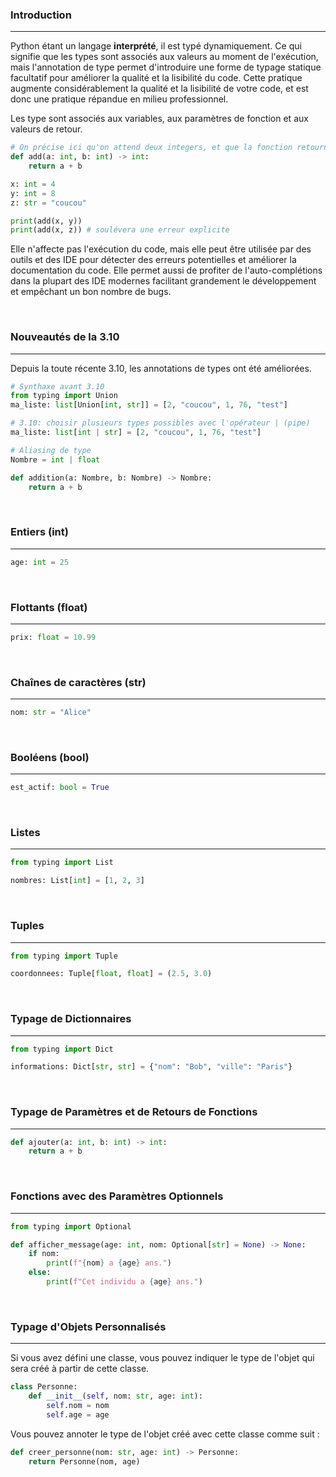 ### Introduction

---

Python étant un langage **interprété**, il est typé dynamiquement. Ce qui signifie que les types sont associés aux valeurs au moment de l'exécution, mais l'annotation de type permet d'introduire une forme de typage statique facultatif pour améliorer la qualité et la lisibilité du code. Cette pratique augmente considérablement la qualité et la lisibilité de votre code, et est donc une pratique répandue en milieu professionnel.

Les type sont associés aux variables, aux paramètres de fonction et aux valeurs de retour.

```python
# On précise ici qu'on attend deux integers, et que la fonction retourne un integer
def add(a: int, b: int) -> int:
	return a + b

x: int = 4
y: int = 8
z: str = "coucou"

print(add(x, y))
print(add(x, z)) # soulévera une erreur explicite
```

Elle n'affecte pas l'exécution du code, mais elle peut être utilisée par des outils et des IDE pour détecter des erreurs potentielles et améliorer la documentation du code. Elle permet aussi de profiter de l'auto-complétions dans la plupart des IDE modernes facilitant grandement le développement et empêchant un bon nombre de bugs.

<br>

### Nouveautés de la 3.10
---

Depuis la toute récente 3.10, les annotations de types ont été améliorées.

```python
# Synthaxe avant 3.10
from typing import Union
ma_liste: list[Union[int, str]] = [2, "coucou", 1, 76, "test"]

# 3.10: choisir plusieurs types possibles avec l'opérateur | (pipe)
ma_liste: list[int | str] = [2, "coucou", 1, 76, "test"]

# Aliasing de type
Nombre = int | float 

def addition(a: Nombre, b: Nombre) -> Nombre: 
	return a + b
```

<br>

### Entiers (int)

---

```python
age: int = 25
```

<br>

### Flottants (float)

---

```python
prix: float = 10.99
```

<br>

### Chaînes de caractères (str)

---

```python
nom: str = "Alice"
```

<br>

### Booléens (bool)

---

```python
est_actif: bool = True
```

<br>

### Listes

---

```python
from typing import List

nombres: List[int] = [1, 2, 3]
```

<br>

### Tuples

---

```python
from typing import Tuple

coordonnees: Tuple[float, float] = (2.5, 3.0)
```

<br>

### Typage de Dictionnaires

---

```python
from typing import Dict

informations: Dict[str, str] = {"nom": "Bob", "ville": "Paris"}
```

<br>

### Typage de Paramètres et de Retours de Fonctions

---

```python
def ajouter(a: int, b: int) -> int:
    return a + b
```

<br>

### Fonctions avec des Paramètres Optionnels

---

```python
from typing import Optional

def afficher_message(age: int, nom: Optional[str] = None) -> None:
    if nom:
        print(f"{nom} a {age} ans.")
    else:
        print(f"Cet individu a {age} ans.")
```

<br>

### Typage d'Objets Personnalisés

---

Si vous avez défini une classe, vous pouvez indiquer le type de l'objet qui sera créé à partir de cette classe.

```python
class Personne:
    def __init__(self, nom: str, age: int):
        self.nom = nom
        self.age = age
```

Vous pouvez annoter le type de l'objet créé avec cette classe comme suit :

```python
def creer_personne(nom: str, age: int) -> Personne:
    return Personne(nom, age)
```
